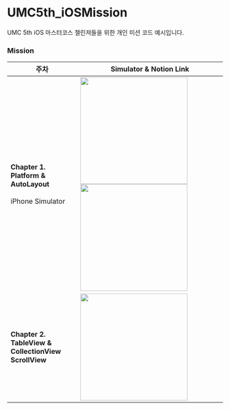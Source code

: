 # UMC5th_iOSMission
UMC 5th iOS 마스터코스 챌린져들을 위한 개인 미션 코드 예시입니다.

### Mission

| 주차          | Simulator & Notion Link                                     | 
|-------------|--------------------------------------------|
| **Chapter 1.<br>  Platform & AutoLayout** <br><br> iPhone Simulator| <img src="" width="250">  <img src="" width="250" > |
| **Chapter 2.<br>  TableView & CollectionView <br> ScrollView**  | <img src="" width="250" > |


